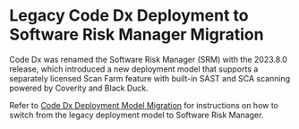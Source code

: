 # Legacy Code Dx Deployment to Software Risk Manager Migration

Code Dx was renamed the Software Risk Manager (SRM) with the 2023.8.0 release, which introduced a new deployment model that supports a separately licensed Scan Farm feature with built-in SAST and SCA scanning powered by Coverity and Black Duck.

Refer to [Code Dx Deployment Model Migration](https://github.com/codedx/srm-k8s/blob/main/docs/DeploymentGuide.md#code-dx-deployment-model-migration) for instructions on how to switch from the legacy deployment model to Software Risk Manager.